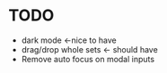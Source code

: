 # TODO

- dark mode <-nice to have
- drag/drop whole sets <- should have
- Remove auto focus on modal inputs
